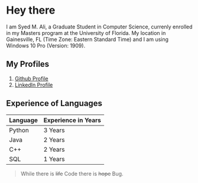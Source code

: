 # Hey there
I am Syed M. Ali, a Graduate Student in Computer Science, currenly enrolled in my Masters program at the University of Florida.
My location in Gainesville, FL (Time Zone: Eastern Standard Time) and I am using Windows 10 Pro (Version: 1909).

## My Profiles
1. [Github Profile](https://github.com/ali18997)
2. [LinkedIn Profile](https://www.linkedin.com/in/syed-m-ali-3b1b0262/)

## Experience of Languages
Language | Experience in Years
--- | ---
Python | 3 Years
Java | 2 Years
C++ | 2 Years
SQL | 1 Years



 
>While there is ~~life~~ Code there is ~~hope~~ Bug.
